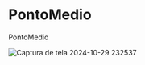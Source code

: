 # PontoMedio
PontoMedio


![Captura de tela 2024-10-29 232537](https://github.com/user-attachments/assets/8c9a56f2-7e7c-4a42-80d0-21178fb42e7a)

